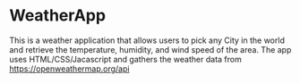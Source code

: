 # WeatherApp
This is a weather application that allows users to pick any City in the world and retrieve the temperature, humidity, and wind speed of the area. The app uses HTML/CSS/Jacascript and gathers the weather data from https://openweathermap.org/api
